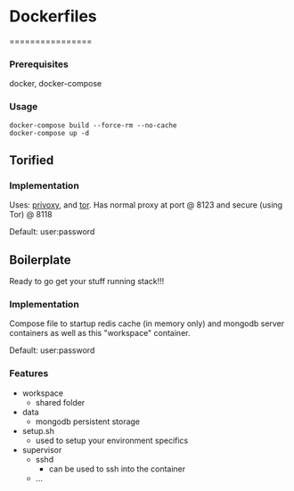 # Dockerfiles
================
### Prerequisites
docker, docker-compose

### Usage
```
docker-compose build --force-rm --no-cache
docker-compose up -d
```

## Torified

### Implementation

Uses: [privoxy](https://www.privoxy.org/), and [tor](https://www.torproject.org/).  Has normal proxy at port @ 8123 and secure (using Tor) @ 8118

Default: user:password

## Boilerplate

Ready to go get your stuff running stack!!!

### Implementation
Compose file to startup redis cache (in memory only) and mongodb server containers as well as this "workspace" container.

Default: user:password

### Features
- workspace
  - shared folder
- data
  - mongodb persistent storage 
- setup.sh
  - used to setup your environment specifics
- supervisor
  - sshd
    -  can be used to ssh into the container
  - ...

